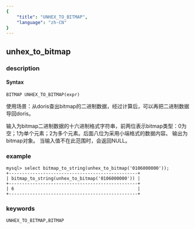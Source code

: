 ```yaml
---
{
    "title": "UNHEX_TO_BITMAP",
    "language": "zh-CN"
}
---
```


<!-- 
Licensed to the Apache Software Foundation (ASF) under one
or more contributor license agreements.  See the NOTICE file
distributed with this work for additional information
regarding copyright ownership.  The ASF licenses this file
to you under the Apache License, Version 2.0 (the
"License"); you may not use this file except in compliance
with the License.  You may obtain a copy of the License at

  http://www.apache.org/licenses/LICENSE-2.0

Unless required by applicable law or agreed to in writing,
software distributed under the License is distributed on an
"AS IS" BASIS, WITHOUT WARRANTIES OR CONDITIONS OF ANY
KIND, either express or implied.  See the License for the
specific language governing permissions and limitations
under the License.
-->

## unhex_to_bitmap
### description
#### Syntax

`BITMAP UNHEX_TO_BITMAP(expr)`

使用场景：从doris查出bitmap的二进制数据，经过计算后，可以再把二进制数据导回doris。

输入为bitmap二进制数据的十六进制格式字符串，前两位表示bitmap类型：0为空；1为单个元素；2为多个元素。后面八位为采用小端格式的数据内容。
输出为bitmap对象。
当输入值不在此范围时，会返回NULL。

### example

```
mysql> select bitmap_to_string(unhex_to_bitmap('0106000000'));
+-------------------------------------------------+
| bitmap_to_string(unhex_to_bitmap('0106000000')) |
+-------------------------------------------------+
| 6                                               |
+-------------------------------------------------+
```

### keywords

    UNHEX_TO_BITMAP,BITMAP
